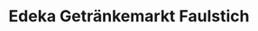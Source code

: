 ---
title: "Edeka Getränkemarkt Faulstich"
url: /kassel/edeka-getraenkemarkt-faulstich/
shop: Getränke
---